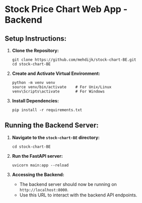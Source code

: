 # Stock Price Chart Web App - Backend

## Setup Instructions:

1. **Clone the Repository:**
   ```
   git clone https://github.com/mehdijk/stock-chart-BE.git
   cd stock-chart-BE
   ```

2. **Create and Activate Virtual Environment:**
   ```
   python -m venv venv
   source venv/bin/activate    # For Unix/Linux
   venv\Scripts\activate       # For Windows
   ```

3. **Install Dependencies:**
   ```
   pip install -r requirements.txt
   ```

## Running the Backend Server:

1. **Navigate to the `stock-chart-BE` directory:**
   ```
   cd stock-chart-BE
   ```

2. **Run the FastAPI server:**
   ```
   uvicorn main:app --reload
   ```

3. **Accessing the Backend:**

   - The backend server should now be running on `http://localhost:8000`.
   - Use this URL to interact with the backend API endpoints.

